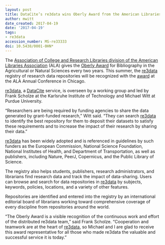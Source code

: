 ```yaml
---
layout: post
title: DataCite’s re3data wins Oberly Award from the American Libraries Association
author: mwitt
date_created: 2017-04-19
date: '2017-04-19'
tags:
- re3data
accession_number: MS-re33333
doi: 10.5438/0001-0HN*
---
```

The [Association of College and Research Libraries division of the American Libraries Association](http://www.ala.org) (ALA) gives the [Oberly Award](http://www.ala.org/acrl/awards/publicationawards/oberlyaward) for Bibliography in the Agricultural or Natural Sciences every two years. This summer, the [re3data](http://www.re3data.org) registry of research data repositories will be recognized with the [award](http://www.ala.org/news/member-news/2017/03/2017-acrl-sts-oberly-award-goes-scholze-and-witt) at the ALA Annual Conference in Chicago.

[re3data](http://www.re3data.org), a [DataCite](https://www.datacite.org) service, is overseen by a working group and led by Frank Scholze at the Karlsruhe Institute of Technology and Michael Witt at Purdue University.

“Researchers are being required by funding agencies to share the data generated by grant-funded research,” Witt said. “They can search [re3data](http://www.re3data.org) to identify the best repository for them to deposit their datasets to satisfy these requirements and to increase the impact of their research by sharing their data.”

[re3data](http://www.re3data.org) has been widely adopted and is referenced in guidelines by such funders as the European Commission, National Science Foundation, National Institutes of Health, and Department of Transportation, as well as publishers, including Nature, PeerJ, Copernicus, and the Public Library of Science.

The registry also helps students, publishers, research administrators, and librarians find research data and track the impact of data-sharing. Users can browse and search for data repositories in [re3data](http://www.re3data.org) by subjects, keywords, policies, locations, and a variety of other features.

Repositories are identified and entered into the registry by an international editorial board of librarians working toward comprehensive coverage of every discipline from repositories around the world.

“The Oberly Award is a visible recognition of the continuous work and effort of the distributed re3data team,” said Frank Scholze. “Cooperation and teamwork are at the heart of [re3data](http://www.re3data.org), so Michael and I are glad to receive this award representative for all those who made re3data the valuable and successful service it is today.” 
